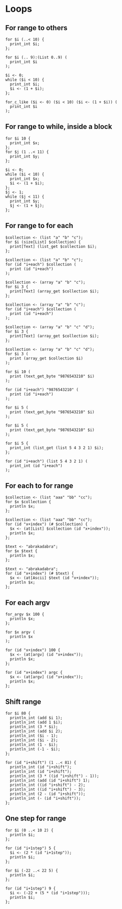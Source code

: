 # Loops

## For range to others

```polygolf
for $i (..< 10) {
  print_int $i;
};
```

```polygolf loops.rangeExclusiveToInclusive()
for $i (.. 9):(List 0..9) (
  print_int $i
);
```

```polygolf loops.forRangeToWhile
$i <- 0;
while ($i < 10) {
  print_int $i;
  $i <- (1 + $i);
};
```

```polygolf loops.forRangeToForCLike
for_c_like ($i <- 0) ($i < 10) ($i <- (1 + $i)) (
  print_int $i
);
```

## For range to while, inside a block

```polygolf
for $i 10 {
  print_int $x;
};
for $j (1 ..< 11) {
  print_int $y;
};
```

```polygolf loops.forRangeToWhile
$i <- 0;
while ($i < 10) {
  print_int $x;
  $i <- (1 + $i);
};
$j <- 1;
while ($j < 11) {
  print_int $y;
  $j <- (1 + $j);
};
```

## For range to for each

```polygolf
$collection <- (list "a" "b" "c");
for $i (size[List] $collection) {
  print[Text] (list_get $collection $i);
};
```

```polygolf loops.forRangeToForEach("at[List]")
$collection <- (list "a" "b" "c");
for (id "i+each") $collection (
  print (id "i+each")
);
```

```polygolf
$collection <- (array "a" "b" "c");
for $i 3 {
  print[Text] (array_get $collection $i);
};
```

```polygolf loops.forRangeToForEach("at[Array]")
$collection <- (array "a" "b" "c");
for (id "i+each") $collection (
  print (id "i+each")
);
```

```polygolf
$collection <- (array "a" "b" "c" "d");
for $i 3 {
  print[Text] (array_get $collection $i);
};
```

```polygolf loops.forRangeToForEach("at[Array]")
$collection <- (array "a" "b" "c" "d");
for $i 3 (
  print (array_get $collection $i)
);
```

```polygolf
for $i 10 (
  print (text_get_byte "9876543210" $i)
);
```

```polygolf loops.forRangeToForEach("at[byte]")
for (id "i+each") "9876543210" (
  print (id "i+each")
);
```

```polygolf
for $i 5 (
  print (text_get_byte "9876543210" $i)
);
```

```polygolf loops.forRangeToForEach("at[byte]")
for $i 5 (
  print (text_get_byte "9876543210" $i)
);
```

```polygolf
for $i 5 {
  print_int (list_get (list 5 4 3 2 1) $i);
};
```

```polygolf loops.forRangeToForEach("at[List]")
for (id "i+each") (list 5 4 3 2 1) (
  print_int (id "i+each")
);
```

## For each to for range

```polygolf
$collection <- (list "aaa" "bb" "cc");
for $x $collection {
  println $x;
};
```

```polygolf loops.forEachToForRange
$collection <- (list "aaa" "bb" "cc");
for (id "x+index") (# $collection) {
  $x <- (at[List] $collection (id "x+index"));
  println $x;
};
```

```polygolf
$text <- "abrakadabra";
for $x $text {
  println $x;
};
```

```polygolf loops.forEachToForRange
$text <- "abrakadabra";
for (id "x+index") (# $text) {
  $x <- (at[Ascii] $text (id "x+index"));
  println $x;
};
```

## For each argv

```polygolf
for_argv $x 100 {
  println $x;
};
```

```polygolf loops.forArgvToForEach
for $x argv (
  println $x
);
```

```polygolf loops.forArgvToForRange()
for (id "x+index") 100 {
  $x <- (at[argv] (id "x+index"));
  println $x;
};
```

```polygolf loops.forArgvToForRange(false)
for (id "x+index") argc {
  $x <- (at[argv] (id "x+index"));
  println $x;
};
```

## Shift range

```polygolf
for $i 80 {
  println_int (add $i 1);
  println_int (add 1 $i);
  println_int (3 * $i);
  println_int (add $i 2);
  println_int ($i - 1);
  println_int ($i - 2);
  println_int (1 - $i);
  println_int (-1 - $i);
};
```

```polygolf loops.shiftRangeOneUp
for (id "i+shift") (1 ..< 81) {
  println_int (id "i+shift");
  println_int (id "i+shift");
  println_int (3 * ((id "i+shift") - 1));
  println_int (add (id "i+shift") 1);
  println_int ((id "i+shift") - 2);
  println_int ((id "i+shift") - 3);
  println_int (2 - (id "i+shift"));
  println_int (- (id "i+shift"));
};
```

## One step for range

```polygolf
for $i (0 ..< 10 2) {
  println $i;
};
```

```polygolf loops.forRangeToForRangeOneStep
for (id "i+1step") 5 {
  $i <- (2 * (id "i+1step"));
  println $i;
};
```

```polygolf
for $i (-22 ..< 22 5) {
  println $i;
};
```

```polygolf loops.forRangeToForRangeOneStep
for (id "i+1step") 9 {
  $i <- (-22 + (5 * (id "i+1step")));
  println $i;
};
```
